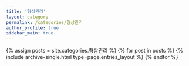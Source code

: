 ```yaml
---
title: '형상관리'
layout: category
permalink: /categories/형상관리
author_profile: true
sidebar_main: true
---
```

{% assign posts = site.categories.형상관리 %}
{% for post in posts %} {% include archive-single.html type=page.entries_layout %} {% endfor %}